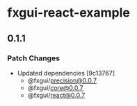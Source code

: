 # fxgui-react-example

## 0.1.1

### Patch Changes

- Updated dependencies [9c13767]
  - @fxgui/precision@0.0.7
  - @fxgui/core@0.0.7
  - @fxgui/react@0.0.7
